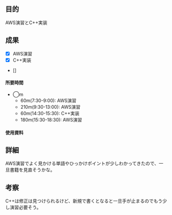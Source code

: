 ## 目的
<!-- 目的(〜を知りたい/〜を実装したい) -->
AWS演習とC++実装
## 成果
<!-- 成果(できたこと/できなかったこと) -->
- [x] AWS演習
- [x] C++実装
- []
#### 所要時間
- ◯m
  - 60m(7:30-9:00): AWS演習
  - 210m(9:30-13:00): AWS演習
  - 60m(14:30-15:30): C++実装
  - 180m(15:30-18:30): AWS演習
#### 使用資料
<!-- 使用資料(教材/書籍/ワークシート/Youtube) -->

## 詳細
<!-- 詳細(キーワード/プロセス//具体例を挙げる/今回の課題解決を今後に繋げられる形で記録) -->
AWS演習でよく見かける単語やひっかけポイントが少しわかってきたので、一旦書籍を見直そうかな。

## 考察
<!-- 考察(今後の展望/) -->
C++は修正は見つけられるけど、新規で書くとなると一旦手が止まるのでもう少し演習必要そう。